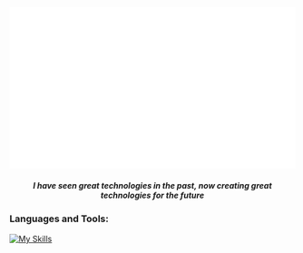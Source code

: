 ![](output.gif)

<h5 align="center">I have seen great technologies in the past, now creating great technologies for the future</h5>

<p align="left"></p>

### Languages and Tools:

[![My Skills](https://skillicons.dev/icons?i=js,nodejs,html,css,vitest,vite,nextjs,py,figma,aws,postgres,postman,powershell,express,react,ts)](https://skillicons.dev)
